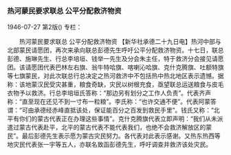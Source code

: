### 热河蒙民要求联总  公平分配救济物资

1946-07-27
第2版()
专栏：

　　热河蒙民要求联总
    公平分配救济物资
    【新华社承德二十九日电】热河中部与北部蒙民请愿团，再次来承向联总彭德先生呼吁公平分配救济物资。十七日，联总彭德、施琳先生、行总李培垣、钱举一先生及分会朱主任，特于救济分会接见请愿团。该请愿团代表巴林左右旗、翁牛特哈旗、喀喇沁哈旗、克什克腾旗、吐额特旗等七旗蒙民，对此次联总行总决定之热河救济中不包括热中热北地区表示遗憾。据称：该地蒙汉民受灾甚重，粮食奇缺，灾民以树根充食，亟望联总运送粮食与皮毛衣物予以救济。行总李培垣氏答称：“那边另有划分之工作人负责”。代表齐声称：“直至现在还见不到一寸布一粒粮”。李氏称：“也许交通不便”。代表阿蒙答谓：“可由承德经赤峰直抵该处，保证能百分之百发到救民手里”。钱氏又称：“北平有你们的蒙古代表正在办理这些事情”。克什克腾旗代表立即声明：“我们从未派遣过蒙古代表赴平，北平的蒙古代表不能代表我们，也绝不会救济解放区的蒙民”。最后彭德先生表示愿为蒙古灾民努力。各代表对此表示感谢。又热东热西等地灾民代表张一宇等五人，亦联名致函彭德先生，呼吁调查并救济该处灾民。
